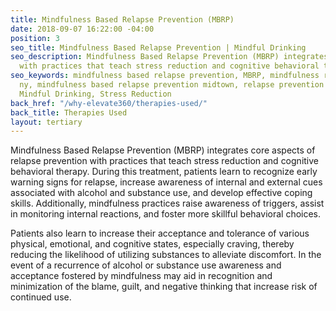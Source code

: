 ```yaml
---
title: Mindfulness Based Relapse Prevention (MBRP)
date: 2018-09-07 16:22:00 -04:00
position: 3
seo_title: Mindfulness Based Relapse Prevention | Mindful Drinking
seo_description: Mindfulness Based Relapse Prevention (MBRP) integrates relapse prevention
  with practices that teach stress reduction and cognitive behavioral therapy.
seo_keywords: mindfulness based relapse prevention, MBRP, mindfulness relapse prevention
  ny, mindfulness based relapse prevention midtown, relapse prevention midtown Manhattan,
  Mindful Drinking, Stress Reduction
back_href: "/why-elevate360/therapies-used/"
back_title: Therapies Used
layout: tertiary
---
```


Mindfulness Based Relapse Prevention (MBRP) integrates core aspects of relapse prevention with practices that teach stress reduction and cognitive behavioral therapy.   During this treatment, patients learn to recognize early warning signs for relapse, increase awareness of internal and external cues associated with alcohol and substance use, and develop effective coping skills. Additionally, mindfulness practices raise awareness of triggers, assist in monitoring internal reactions, and foster more skillful behavioral choices.

Patients also learn to increase their acceptance and tolerance of various physical, emotional, and cognitive states, especially craving, thereby reducing the likelihood of utilizing substances to alleviate discomfort. In the event of a recurrence of alcohol or substance use awareness and acceptance fostered by mindfulness may aid in recognition and minimization of the blame, guilt, and negative thinking that increase risk of continued use. 
